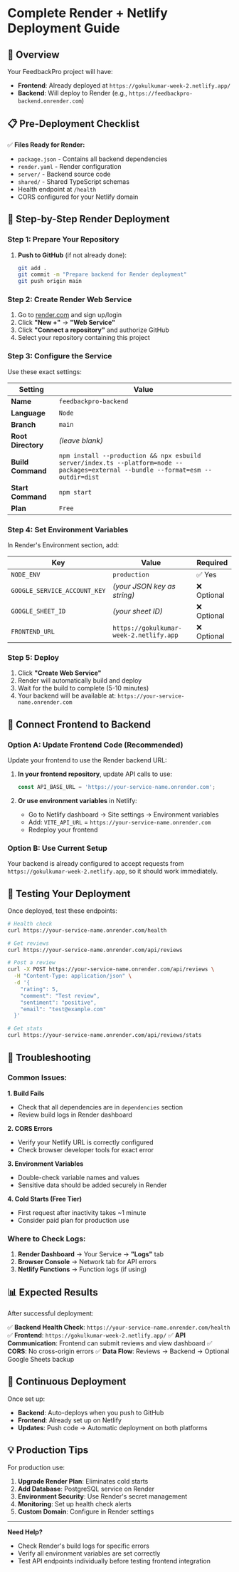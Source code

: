 # Complete Render + Netlify Deployment Guide

## 🎯 Overview
Your FeedbackPro project will have:
- **Frontend**: Already deployed at `https://gokulkumar-week-2.netlify.app/`
- **Backend**: Will deploy to Render (e.g., `https://feedbackpro-backend.onrender.com`)

## 📋 Pre-Deployment Checklist

✅ **Files Ready for Render:**
- `package.json` - Contains all backend dependencies
- `render.yaml` - Render configuration
- `server/` - Backend source code
- `shared/` - Shared TypeScript schemas
- Health endpoint at `/health`
- CORS configured for your Netlify domain

## 🚀 Step-by-Step Render Deployment

### Step 1: Prepare Your Repository
1. **Push to GitHub** (if not already done):
   ```bash
   git add .
   git commit -m "Prepare backend for Render deployment"
   git push origin main
   ```

### Step 2: Create Render Web Service
1. Go to [render.com](https://render.com) and sign up/login
2. Click **"New +"** → **"Web Service"**
3. Click **"Connect a repository"** and authorize GitHub
4. Select your repository containing this project

### Step 3: Configure the Service
Use these exact settings:

| Setting | Value |
|---------|--------|
| **Name** | `feedbackpro-backend` |
| **Language** | `Node` |
| **Branch** | `main` |
| **Root Directory** | *(leave blank)* |
| **Build Command** | `npm install --production && npx esbuild server/index.ts --platform=node --packages=external --bundle --format=esm --outdir=dist` |
| **Start Command** | `npm start` |
| **Plan** | `Free` |

### Step 4: Set Environment Variables
In Render's Environment section, add:

| Key | Value | Required |
|-----|-------|----------|
| `NODE_ENV` | `production` | ✅ Yes |
| `GOOGLE_SERVICE_ACCOUNT_KEY` | *(your JSON key as string)* | ❌ Optional |
| `GOOGLE_SHEET_ID` | *(your sheet ID)* | ❌ Optional |
| `FRONTEND_URL` | `https://gokulkumar-week-2.netlify.app` | ❌ Optional |

### Step 5: Deploy
1. Click **"Create Web Service"**
2. Render will automatically build and deploy
3. Wait for the build to complete (5-10 minutes)
4. Your backend will be available at: `https://your-service-name.onrender.com`

## 🔗 Connect Frontend to Backend

### Option A: Update Frontend Code (Recommended)
Update your frontend to use the Render backend URL:

1. **In your frontend repository**, update API calls to use:
   ```javascript
   const API_BASE_URL = 'https://your-service-name.onrender.com';
   ```

2. **Or use environment variables** in Netlify:
   - Go to Netlify dashboard → Site settings → Environment variables
   - Add: `VITE_API_URL` = `https://your-service-name.onrender.com`
   - Redeploy your frontend

### Option B: Use Current Setup
Your backend is already configured to accept requests from `https://gokulkumar-week-2.netlify.app`, so it should work immediately.

## 🧪 Testing Your Deployment

Once deployed, test these endpoints:

```bash
# Health check
curl https://your-service-name.onrender.com/health

# Get reviews
curl https://your-service-name.onrender.com/api/reviews

# Post a review
curl -X POST https://your-service-name.onrender.com/api/reviews \
  -H "Content-Type: application/json" \
  -d '{
    "rating": 5,
    "comment": "Test review",
    "sentiment": "positive",
    "email": "test@example.com"
  }'

# Get stats
curl https://your-service-name.onrender.com/api/reviews/stats
```

## 🔧 Troubleshooting

### Common Issues:

**1. Build Fails**
- Check that all dependencies are in `dependencies` section
- Review build logs in Render dashboard

**2. CORS Errors**
- Verify your Netlify URL is correctly configured
- Check browser developer tools for exact error

**3. Environment Variables**
- Double-check variable names and values
- Sensitive data should be added securely in Render

**4. Cold Starts (Free Tier)**
- First request after inactivity takes ~1 minute
- Consider paid plan for production use

### Where to Check Logs:
1. **Render Dashboard** → Your Service → **"Logs"** tab
2. **Browser Console** → Network tab for API errors
3. **Netlify Functions** → Function logs (if using)

## 📊 Expected Results

After successful deployment:

✅ **Backend Health Check**: `https://your-service-name.onrender.com/health`
✅ **Frontend**: `https://gokulkumar-week-2.netlify.app/`
✅ **API Communication**: Frontend can submit reviews and view dashboard
✅ **CORS**: No cross-origin errors
✅ **Data Flow**: Reviews → Backend → Optional Google Sheets backup

## 🔄 Continuous Deployment

Once set up:
- **Backend**: Auto-deploys when you push to GitHub
- **Frontend**: Already set up on Netlify
- **Updates**: Push code → Automatic deployment on both platforms

## 💡 Production Tips

For production use:
1. **Upgrade Render Plan**: Eliminates cold starts
2. **Add Database**: PostgreSQL service on Render
3. **Environment Security**: Use Render's secret management
4. **Monitoring**: Set up health check alerts
5. **Custom Domain**: Configure in Render settings

---

**Need Help?** 
- Check Render's build logs for specific errors
- Verify all environment variables are set correctly
- Test API endpoints individually before testing frontend integration